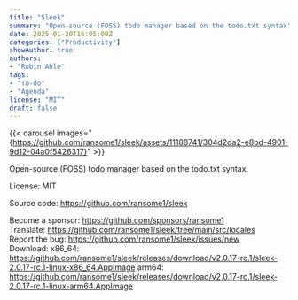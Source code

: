 ```yaml
---
title: "Sleek"
summary: "Open-source (FOSS) todo manager based on the todo.txt syntax"
date: 2025-01-20T16:05:00Z
categories: ["Productivity"]
showAuthor: true
authors:
- "Robin Ahle"
tags: 
- "To-do"
- "Agenda"
license: "MIT"
draft: false
---
```


{{< carousel images="{https://github.com/ransome1/sleek/assets/11188741/304d2da2-e8bd-4901-9d12-04a0f5426317}" >}}

Open-source (FOSS) todo manager based on the todo.txt syntax

License: MIT

Source code: <https://github.com/ransome1/sleek>

Become a sponsor: <https://github.com/sponsors/ransome1>  
Translate: <https://github.com/ransome1/sleek/tree/main/src/locales>  
Report the bug: <https://github.com/ransome1/sleek/issues/new>  
Download:   x86_64: <https://github.com/ransome1/sleek/releases/download/v2.0.17-rc.1/sleek-2.0.17-rc.1-linux-x86_64.AppImage>
arm64: https://github.com/ransome1/sleek/releases/download/v2.0.17-rc.1/sleek-2.0.17-rc.1-linux-arm64.AppImage
